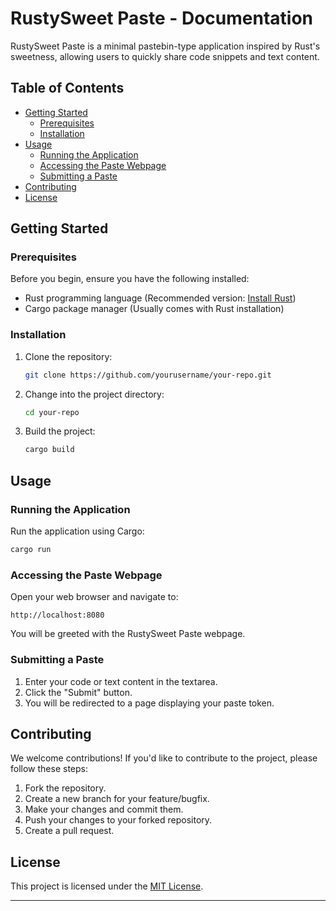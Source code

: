 # RustySweet Paste - Documentation

RustySweet Paste is a minimal pastebin-type application inspired by Rust's sweetness, allowing users to quickly share code snippets and text content.

## Table of Contents

- [Getting Started](#getting-started)
  - [Prerequisites](#prerequisites)
  - [Installation](#installation)
- [Usage](#usage)
  - [Running the Application](#running-the-application)
  - [Accessing the Paste Webpage](#accessing-the-paste-webpage)
  - [Submitting a Paste](#submitting-a-paste)
- [Contributing](#contributing)
- [License](#license)

## Getting Started

### Prerequisites

Before you begin, ensure you have the following installed:

- Rust programming language (Recommended version: [Install Rust](https://www.rust-lang.org/tools/install))
- Cargo package manager (Usually comes with Rust installation)

### Installation

1. Clone the repository:

   ```bash
   git clone https://github.com/yourusername/your-repo.git
   ```

2. Change into the project directory:

   ```bash
   cd your-repo
   ```

3. Build the project:

   ```bash
   cargo build
   ```

## Usage

### Running the Application

Run the application using Cargo:

```bash
cargo run
```

### Accessing the Paste Webpage

Open your web browser and navigate to:

```
http://localhost:8080
```

You will be greeted with the RustySweet Paste webpage.

### Submitting a Paste

1. Enter your code or text content in the textarea.
2. Click the "Submit" button.
3. You will be redirected to a page displaying your paste token.

## Contributing

We welcome contributions! If you'd like to contribute to the project, please follow these steps:

1. Fork the repository.
2. Create a new branch for your feature/bugfix.
3. Make your changes and commit them.
4. Push your changes to your forked repository.
5. Create a pull request.

## License

This project is licensed under the [MIT License](LICENSE).

---

